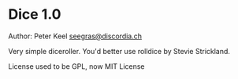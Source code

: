 # Dice 1.0 

Author: Peter Keel <seegras@discordia.ch>

Very simple diceroller. You'd better use rolldice by Stevie Strickland. 

License used to be GPL, now MIT License
